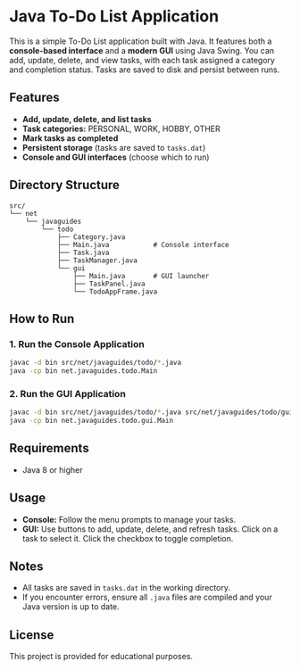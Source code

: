 # Java To-Do List Application

This is a simple To-Do List application built with Java. It features both a **console-based interface** and a **modern GUI** using Java Swing. You can add, update, delete, and view tasks, with each task assigned a category and completion status. Tasks are saved to disk and persist between runs.

## Features

- **Add, update, delete, and list tasks**
- **Task categories:** PERSONAL, WORK, HOBBY, OTHER
- **Mark tasks as completed**
- **Persistent storage** (tasks are saved to `tasks.dat`)
- **Console and GUI interfaces** (choose which to run)

## Directory Structure

```
src/
└── net
    └── javaguides
        └── todo
            ├── Category.java
            ├── Main.java           # Console interface
            ├── Task.java
            ├── TaskManager.java
            └── gui
                ├── Main.java       # GUI launcher
                ├── TaskPanel.java
                └── TodoAppFrame.java
```

## How to Run

### 1. Run the Console Application

```sh
javac -d bin src/net/javaguides/todo/*.java
java -cp bin net.javaguides.todo.Main
```

### 2. Run the GUI Application

```sh
javac -d bin src/net/javaguides/todo/*.java src/net/javaguides/todo/gui/*.java
java -cp bin net.javaguides.todo.gui.Main
```

## Requirements

- Java 8 or higher

## Usage

- **Console:** Follow the menu prompts to manage your tasks.
- **GUI:** Use buttons to add, update, delete, and refresh tasks. Click on a task to select it. Click the checkbox to toggle completion.

## Notes

- All tasks are saved in `tasks.dat` in the working directory.
- If you encounter errors, ensure all `.java` files are compiled and your Java version is up to date.

## License

This project is provided for educational purposes.